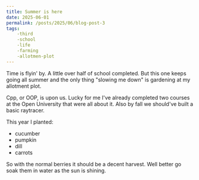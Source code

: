 ```yaml
---
title: Summer is here
date: 2025-06-01
permalink: /posts/2025/06/blog-post-3
tags:
	-third
	-school
	-life
	-farming
	-allotmen-plot
---
```


Time is flyin' by. A little over half of school completed. But this one keeps going all summer and the only thing "slowing me down" is gardening at my allotment plot.

Cpp, or OOP, is upon us. Lucky for me I've already completed two courses at the Open University that were all about it. Also by fall we should've built a basic raytracer.

This year I planted: 
 * cucumber 
 * pumpkin
 * dill
 * carrots

So with the normal berries it should be a decent harvest. Well better go soak them in water as the sun is shining.
